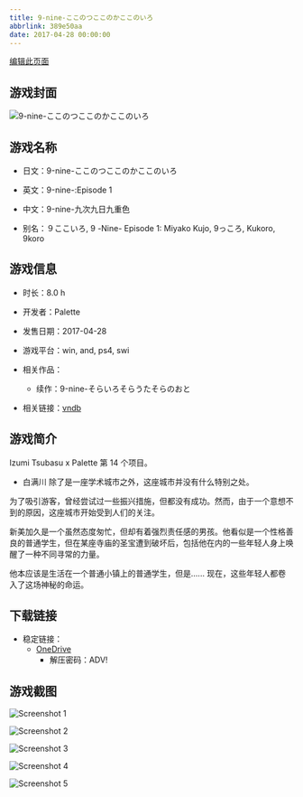 ```yaml
---
title: 9-nine-ここのつここのかここのいろ
abbrlink: 389e50aa
date: 2017-04-28 00:00:00
---
```

[编辑此页面](https://github.com/ACG-3/ADV3-source/blob/main/source/_posts/games/9-nine-%E3%81%93%E3%81%93%E3%81%AE%E3%81%A4%E3%81%93%E3%81%93%E3%81%AE%E3%81%8B%E3%81%93%E3%81%93%E3%81%AE%E3%81%84%E3%82%8D.md)

## 游戏封面

![9-nine-ここのつここのかここのいろ](https://pan.timero.xyz/onedrive/img_lib_001/9-nine-%E3%81%93%E3%81%93%E3%81%AE%E3%81%A4%E3%81%93%E3%81%93%E3%81%AE%E3%81%8B%E3%81%93%E3%81%93%E3%81%AE%E3%81%84%E3%82%8D_cover.avif)


## 游戏名称

- 日文：9-nine-ここのつここのかここのいろ
- 英文：9-nine-:Episode 1
- 中文：9-nine-九次九日九重色

- 别名：９ここいろ, 9 -Nine- Episode 1: Miyako Kujo, 9っころ, Kukoro, 9koro


## 游戏信息

- 时长：8.0 h
- 开发者：Palette
- 发售日期：2017-04-28
- 游戏平台：win, and, ps4, swi
- 相关作品：
   - 续作：9-nine-そらいろそらうたそらのおと

- 相关链接：[vndb](https://vndb.org/v19829)


## 游戏简介

Izumi Tsubasu x Palette 第 14 个项目。

- 白满川
除了是一座学术城市之外，这座城市并没有什么特别之处。

为了吸引游客，曾经尝试过一些振兴措施，但都没有成功。然而，由于一个意想不到的原因，这座城市开始受到人们的关注。

新美加久是一个虽然态度匆忙，但却有着强烈责任感的男孩。他看似是一个性格善良的普通学生，但在某座寺庙的圣宝遭到破坏后，包括他在内的一些年轻人身上唤醒了一种不同寻常的力量。

他本应该是生活在一个普通小镇上的普通学生，但是......
现在，这些年轻人都卷入了这场神秘的命运。


## 下载链接

- 稳定链接：
    - [OneDrive](https://pan.timero.xyz/onedrive/adv_lib_001/9-nine-%E3%81%93%E3%81%93%E3%81%AE%E3%81%A4%E3%81%93%E3%81%93%E3%81%AE%E3%81%8B%E3%81%93%E3%81%93%E3%81%AE%E3%81%84%E3%82%8D)
        - 解压密码：ADV!



## 游戏截图


![Screenshot 1](https://pan.timero.xyz/onedrive/img_lib_001/9-nine-%E3%81%93%E3%81%93%E3%81%AE%E3%81%A4%E3%81%93%E3%81%93%E3%81%AE%E3%81%8B%E3%81%93%E3%81%93%E3%81%AE%E3%81%84%E3%82%8D_Screenshot_1.avif)

![Screenshot 2](https://pan.timero.xyz/onedrive/img_lib_001/9-nine-%E3%81%93%E3%81%93%E3%81%AE%E3%81%A4%E3%81%93%E3%81%93%E3%81%AE%E3%81%8B%E3%81%93%E3%81%93%E3%81%AE%E3%81%84%E3%82%8D_Screenshot_2.avif)

![Screenshot 3](https://pan.timero.xyz/onedrive/img_lib_001/9-nine-%E3%81%93%E3%81%93%E3%81%AE%E3%81%A4%E3%81%93%E3%81%93%E3%81%AE%E3%81%8B%E3%81%93%E3%81%93%E3%81%AE%E3%81%84%E3%82%8D_Screenshot_3.avif)

![Screenshot 4](https://pan.timero.xyz/onedrive/img_lib_001/9-nine-%E3%81%93%E3%81%93%E3%81%AE%E3%81%A4%E3%81%93%E3%81%93%E3%81%AE%E3%81%8B%E3%81%93%E3%81%93%E3%81%AE%E3%81%84%E3%82%8D_Screenshot_4.avif)

![Screenshot 5](https://pan.timero.xyz/onedrive/img_lib_001/9-nine-%E3%81%93%E3%81%93%E3%81%AE%E3%81%A4%E3%81%93%E3%81%93%E3%81%AE%E3%81%8B%E3%81%93%E3%81%93%E3%81%AE%E3%81%84%E3%82%8D_Screenshot_5.avif)

